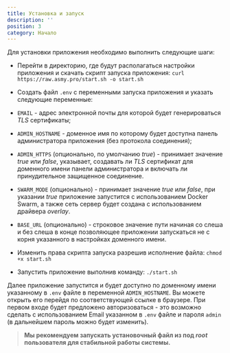 ```yaml
---
title: Установка и запуск
description: ''
position: 3
category: Начало
---
```


Для установки приложения необходимо выполнить следующие шаги:

- Перейти в директорию, где будут располагаться настройки приложения и скачать скрипт запуска приложения:
  `curl https://raw.asmy.pro/start.sh -o start.sh`

- Создать файл `.env` с переменными запуска приложения и указать следующие переменные:

- `EMAIL` - адрес электронной почты для которой будет генерироваться _TLS_ сертификаты;
- `ADMIN_HOSTNAME` - доменное имя по которому будет доступна панель администратора приложения (без протокола соединения);
- `ADMIN_HTTPS` (опционально, по умолчанию _true_) - принимает значение _true_ или _false_, указывает,
  создавать ли _TLS_ сертификат для доменного имени панели администратора и включать ли принудительное защищенное соединение.
- `SWARM_MODE` (опционально) - принимает значение _true_ или _false_, при указании _true_ приложение запустится с использованием Docker Swarm,
  а также сеть сервер будет создана с использованием драйвера _overlay_.
- `BASE_URL` (опционально) - строковое значение пути начиная со слеша и без слеша в конце
  позволяющее приложении запускаться не с корня указанного в настройках доменного имени.

- Изменить права скрипта запуска разрешив исполнение файла: `chmod +x start.sh`

- Запустить приложение выполнив команду: `./start.sh`

Далее приложение запустится и будет доступно по доменному имени указанному в `.env` файле в переменной `ADMIN_HOSTNAME`.
Вы можете открыть его перейдя по соответствующей ссылке в браузере. При первом входе будет предложено авторизоваться - это возможно сделать с использованием Email указанном в `.env` файле и пароля `admin` (в дальнейшем пароль можно будет изменить).

> **Мы рекомендуем запускать установочный файл из под _root_ пользователя для стабильной работы системы.**

